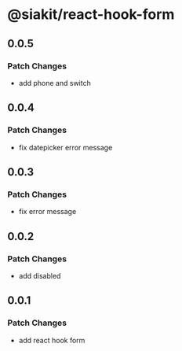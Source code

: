 # @siakit/react-hook-form

## 0.0.5

### Patch Changes

- add phone and switch

## 0.0.4

### Patch Changes

- fix datepicker error message

## 0.0.3

### Patch Changes

- fix error message

## 0.0.2

### Patch Changes

- add disabled

## 0.0.1

### Patch Changes

- add react hook form
